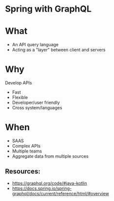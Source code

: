 # Spring with GraphQL

# What

- An API query language
- Acting as a "layer" between client and servers

# Why

Develop APIs
- Fast
- Flexible
- Developer/user friendly
- Cross system/languages

# When

- SAAS
- Complex APIs
- Multiple teams
- Aggregate data from multiple sources

## Resources:
- https://graphql.org/code/#java-kotlin
- https://docs.spring.io/spring-graphql/docs/current/reference/html/#overview
